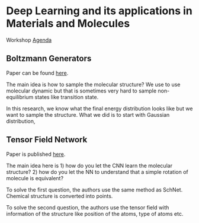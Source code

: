 # Deep Learning and its applications in Materials and Molecules

Workshop [Agenda](http://quantum-machine.org/workshops/nips2018/)

## Boltzmann Generators

Paper can be found [here](https://arxiv.org/abs/1812.01729).

The main idea is how to sample the molecular structure? We use to use molecular
dynamic but that is sometimes very hard to sample non-equilibrium states like
transition state.

In this research, we know what the final energy distribution looks like but we want to sample the structure. What we did is to start with Gaussian distribution,


## Tensor Field Network

Paper is published [here](https://arxiv.org/abs/1802.08219).

The main idea here is 1) how do you let the CNN learn the molecular structure?
2) how do you let the NN to understand that a simple rotation of molecule is
equivalent?

To solve the first question, the authors use the same method as SchNet. Chemical structure is converted into points.

To solve the second question, the authors use the tensor field with information
of the structure like position of the atoms, type of atoms etc.
